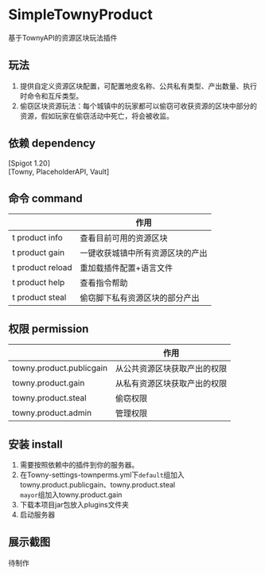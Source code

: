 # SimpleTownyProduct

基于TownyAPI的资源区块玩法插件

## 玩法
1. 提供自定义资源区块配置，可配置地皮名称、公共私有类型、产出数量、执行时命令和互斥类型。
2. 偷窃区块资源玩法：每个城镇中的玩家都可以偷窃可收获资源的区块中部分的资源，假如玩家在偷窃活动中死亡，将会被收监。

## 依赖 dependency
[Spigot 1.20]<br>
[Towny, PlaceholderAPI, Vault]

## 命令 command

|                  | 作用               |
|------------------|------------------|
| t product info   | 查看目前可用的资源区块      |
| t product gain   | 一键收获城镇中所有资源区块的产出 |
| t product reload | 重加载插件配置+语言文件     |
| t product help   | 查看指令帮助           |
| t product steal  | 偷窃脚下私有资源区块的部分产出  |

## 权限 permission
|                          | 作用             |
|--------------------------|----------------|
| towny.product.publicgain | 从公共资源区块获取产出的权限 |
| towny.product.gain       | 从私有资源区块获取产出的权限 |
| towny.product.steal      | 偷窃权限           |
| towny.product.admin      | 管理权限           |

## 安装 install

1. 需要按照依赖中的插件到你的服务器。
2. 在Towny-settings-townperms.yml下`default`组加入towny.product.publicgain、towny.product.steal<br>
`mayor`组加入towny.product.gain
3. 下载本项目jar包放入plugins文件夹
4. 启动服务器

## 展示截图

待制作


